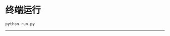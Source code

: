 # 终端运行

```shell
python run.py
```
********************************************************************************************************************************************************************************************************************************************************************************************************************************************************************************************************************************************************************************************************************************************************************************************************************************************************************************************************************************************************************************************************************************************************************************************************************************************************************************